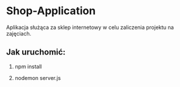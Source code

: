 # Shop-Application

Aplikacja służąca za sklep internetowy w celu zaliczenia projektu na zajęciach.

## Jak uruchomić:

1. npm install

2. nodemon server.js
